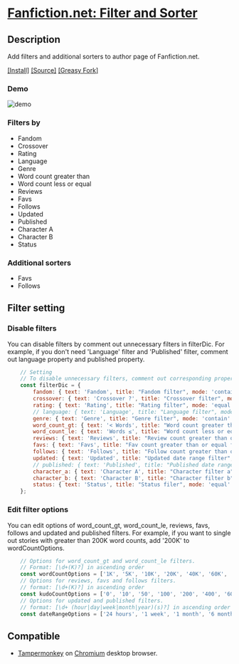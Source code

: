 # [Fanfiction.net: Filter and Sorter](https://github.com/Nellius/UserScripts/tree/master/Fanfiction.net-Filter-and-Sorter)

## Description

Add filters and additional sorters to author page of Fanfiction.net.

[\[Install\]](https://github.com/Nellius/UserScripts/raw/master/Fanfiction.net-Filter-and-Sorter/fas.user.js) [\[Source\]](https://github.com/Nellius/UserScripts/blob/master/Fanfiction.net-Filter-and-Sorter/fas.user.js) [\[Greasy Fork\]](https://greasyfork.org/ja/scripts/377000-fanfiction-net-filter-and-sorter)

### Demo

![demo](https://github.com/Nellius/UserScripts/raw/master/Fanfiction.net-Filter-and-Sorter/images/fas-demo.gif)

### Filters by

- Fandom
- Crossover
- Rating
- Language
- Genre
- Word count greater than
- Word count less or equal
- Reviews
- Favs
- Follows
- Updated
- Published
- Character A
- Character B
- Status

### Additional sorters

- Favs
- Follows

## Filter setting

### Disable filters

You can disable filters by comment out unnecessary filters in filterDic.
For example, if you don't need 'Language' filter and 'Published' filter, comment out language property and published property.

```javascript
    // Setting
    // To disable unnecessary filters, comment out corresponding properties in filterDic.
    const filterDic = {
        fandom: { text: 'Fandom', title: "Fandom filter", mode: 'contain' },
        crossover: { text: 'Crossover ?', title: "Crossover filter", mode: 'equal' },
        rating: { text: 'Rating', title: "Rating filter", mode: 'equal' },
        // language: { text: 'Language', title: "Language filter", mode: 'equal' },
        genre: { text: 'Genre', title: "Genre filter", mode: 'contain' },
        word_count_gt: { text: '< Words', title: "Word count greater than filter", mode: 'gt' },
        word_count_le: { text: 'Words ≤', title: "Word count less or equal filter", mode: 'le' },
        reviews: { text: 'Reviews', title: "Review count greater than or equal filter", mode: 'ge' },
        favs: { text: 'Favs', title: "Fav count greater than or equal filter", mode: 'ge' },
        follows: { text: 'Follows', title: "Follow count greater than or equal filter", mode: 'ge' },
        updated: { text: 'Updated', title: "Updated date range filter", mode: 'range' },
        // published: { text: 'Published', title: "Published date range filter", mode: 'range' },
        character_a: { text: 'Character A', title: "Character filter a", mode: 'contain' },
        character_b: { text: 'Character B', title: "Character filter b", mode: 'contain' },
        status: { text: 'Status', title: "Status filer", mode: 'equal' }
    };
```

### Edit filter options

You can edit options of word_count_gt, word_count_le, reviews, favs, follows and updated and published filters. For example, if you want to single out stories with greater than 200K word counts, add '200K' to wordCountOptions.

```javascript
    // Options for word_count_gt and word_count_le filters.
    // Format: [\d+(K)?] in ascending order
    const wordCountOptions = ['1K', '5K', '10K', '20K', '40K', '60K', '80K', '100K', '200K'];
    // Options for reviews, favs and follows filters.
    // format: [\d+(K)?] in ascending order
    const kudoCountOptions = ['0', '10', '50', '100', '200', '400', '600', '800', '1K'];
    // Options for updated and published filters.
    // format: [\d+ (hour|day|week|month|year)(s)?] in ascending order
    const dateRangeOptions = ['24 hours', '1 week', '1 month', '6 months', '1 year', '3 years'];
```

## Compatible

- [Tampermonkey](https://chrome.google.com/webstore/detail/tampermonkey/dhdgffkkebhmkfjojejmpbldmpobfkfo) on [Chromium](https://www.chromium.org/Home) desktop browser.
